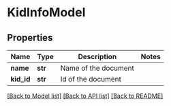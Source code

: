 # KidInfoModel

## Properties
Name | Type | Description | Notes
------------ | ------------- | ------------- | -------------
**name** | **str** | Name of the document | 
**kid_id** | **str** | Id of the document | 

[[Back to Model list]](../README.md#documentation-for-models) [[Back to API list]](../README.md#documentation-for-api-endpoints) [[Back to README]](../README.md)


